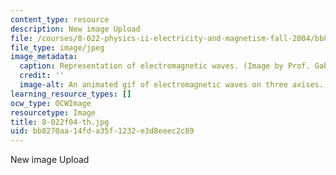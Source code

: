 ```yaml
---
content_type: resource
description: New image Upload
file: /courses/8-022-physics-ii-electricity-and-magnetism-fall-2004/bb8270aa14fda35f1232e3d8eeec2c89_8-022f04-th.jpg
file_type: image/jpeg
image_metadata:
  caption: Representation of electromagnetic waves. (Image by Prof. Gabriella Sciolla.)
  credit: ''
  image-alt: An animated gif of electromagnetic waves on three axises.
learning_resource_types: []
ocw_type: OCWImage
resourcetype: Image
title: 8-022f04-th.jpg
uid: bb8270aa-14fd-a35f-1232-e3d8eeec2c89
---
```

New image Upload

